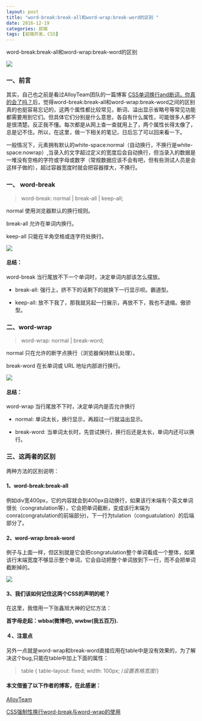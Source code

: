 ```yaml
---
layout: post
title: "word-break:break-all和word-wrap:break-word的区别 "
date: 2016-12-19
categories: 前端
tags: [前端开发，CSS]
---
```


word-break:break-all和word-wrap:break-word的区别

![](http://oq2sjn05e.bkt.clouddn.com/2016-12-19-FEW-word-break%20and%20word-wrap.jpg)

<!-- more -->

### 一、前言

其实，自己也之前是看过AlloyTeam团队的一篇博客 <a href="http://www.alloyteam.com/2016/05/css-word-for-word-breaker-do-you-really-understand/">CSS单词换行and断词，你真的会了吗？</a>后，觉得word-break:break-all和word-wrap:break-word之间的区别真的也挺容易忘记的，这两个属性都比较常见，断词、溢出显示省略号等常见功能都需要用到它们。但具体它们分别是什么意思，各自有什么属性，可能很多人都不是很清楚。反正我不懂。每次都是从网上查一查就用上了，两个属性长得太像了，总是记不住。所以，在这里，做一下相关的笔记，日后忘了可以回来看一下。

一般情况下，元素拥有默认的white-space:normal（自动换行，不换行是white-space:nowrap）,当录入的文字超过定义的宽度后会自动换行，但当录入的数据是一堆没有空格的字符或字母或数字（常规数据应该不会有吧，但有些测试人员是会这样子做的），超过容器宽度时就会把容器撑大，不换行。

### 一、 word-break


>word-break: normal | break-all | keep-all;

normal 使用浏览器默认的换行规则。 

break-all 允许在单词内换行。
 
keep-all 只能在半角空格或连字符处换行。

![](http://oq2sjn05e.bkt.clouddn.com/2016-12-19-FEW-word-break%20and%20word-wrap-1.png)

#### 总结：

word-break 当行尾放不下一个单词时，决定单词内部该怎么摆放。 

+ break-all: 强行上，挤不下的话剩下的就换下一行显示呗。霸道型。 

+ keep-all: 放不下我了，那我就另起一行展示，再放不下，我也不退缩。傲骄型。

### 二、word-wrap

>word-wrap: normal | break-word;

normal 只在允许的断字点换行（浏览器保持默认处理）。 

break-word 在长单词或 URL 地址内部进行换行。

![](http://oq2sjn05e.bkt.clouddn.com/2016-12-19-FEW-word-break%20and%20word-wrap-2.png)

#### 总结：

word-wrap 当行尾放不下时，决定单词内是否允许换行 

+ normal: 单词太长，换行显示，再超过一行就溢出显示。 

+ break-word: 当单词太长时，先尝试换行，换行后还是太长，单词内还可以换行。

### 三、这两者的区别

两种方法的区别说明：

#### 1、word-break:break-all

 例如div宽400px，它的内容就会到400px自动换行，如果该行末端有个英文单词很长（congratulation等），它会把单词截断，变成该行末端为conra(congratulation的前端部分)，下一行为tulation（conguatulation）的后端部分了。

#### 2、word-wrap:break-word 

例子与上面一样，但区别就是它会把congratulation整个单词看成一个整体，如果该行末端宽度不够显示整个单词，它会自动把整个单词放到下一行，而不会把单词截断掉的。

![](http://oq2sjn05e.bkt.clouddn.com/2016-12-19-FEW-word-break%20and%20word-wrap-3.png)

#### 3、我们该如何记住这两个CSS的声明的呢？

在这里，我借用一下张鑫旭大神的记忆方法：

**首字母走起：wbba(微博吧), wwbw(我五百万).**

#### ４、注意点

另外一点就是word-wrap和break-word直接应用在table中是没有效果的，为了解决这个bug,只能在table中加上下面的属性：

>table {
      table-layout: fixed;
      width: 100px;    /*设置表格宽度*/}

#### 本文借鉴了以下作者的博客，在此感谢：

<a href="http://www.alloyteam.com/2016/05/css-word-for-word-breaker-do-you-really-understand/">AlloyTeam</a>

<a href="https://segmentfault.com/a/1190000003710063">CSS强制性换行word-break与word-wrap的使用</a>